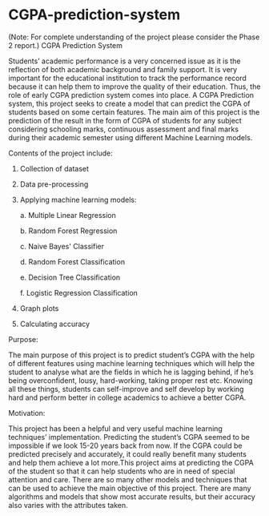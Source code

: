 # CGPA-prediction-system

(Note: For complete understanding of the project please consider the Phase 2 report.)
CGPA Prediction System

Students’ academic performance is a very concerned issue as it is the reflection of both academic background and family support. It is very important for the educational institution to track the performance record because it can help them to improve the quality of their education.
Thus, the role of early CGPA prediction system comes into place. A CGPA Prediction system, this project seeks to create a model that can predict the CGPA of students based on some certain features. The main aim of this project is the prediction of the result in the form of CGPA of students for any subject considering schooling marks, continuous assessment and final marks during their academic semester using different Machine Learning models. 

Contents of the project include:
1. Collection of dataset
2. Data pre-processing
3. Applying machine learning models:

    a. Multiple Linear Regression

    b. Random Forest Regression

    c. Naive Bayes' Classifier

    d. Random Forest Classification

    e. Decision Tree Classification

    f. Logistic Regression Classification

4. Graph plots

5. Calculating accuracy

Purpose:

The main purpose of this project is to predict student’s CGPA with the help of different features using machine learning techniques which will help the student to analyse what are the fields in which he is lagging behind, if he’s being overconfident, lousy, hard-working, taking proper rest etc. Knowing all these things, students can self-improve and self develop by working hard and perform better in college academics to achieve a better CGPA.

Motivation:

This project has been a helpful and very useful machine learning techniques’ implementation. Predicting the student’s CGPA seemed to be impossible if we look 15-20 years back from now. If the CGPA could be predicted precisely and accurately, it could really benefit many students and help them achieve a lot more.This project aims at predicting the CGPA of the student so that it can help students who are in need of special attention and care. There are so many other models and techniques that can be used to achieve the main objective of this project. There are many algorithms and models that show most accurate results, but their accuracy also varies with the attributes taken.

